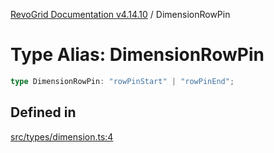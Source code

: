[RevoGrid Documentation v4.14.10](README.md) / DimensionRowPin

# Type Alias: DimensionRowPin

```ts
type DimensionRowPin: "rowPinStart" | "rowPinEnd";
```

## Defined in

[src/types/dimension.ts:4](https://github.com/revolist/revogrid/blob/f8d663f4e4ad146b94baf570f65efe48aaaeae09/src/types/dimension.ts#L4)
